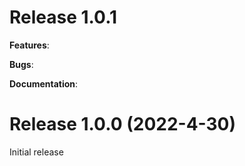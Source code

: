 # Release 1.0.1

**Features**:


**Bugs**:


**Documentation**:


# Release 1.0.0 (2022-4-30)

Initial release

